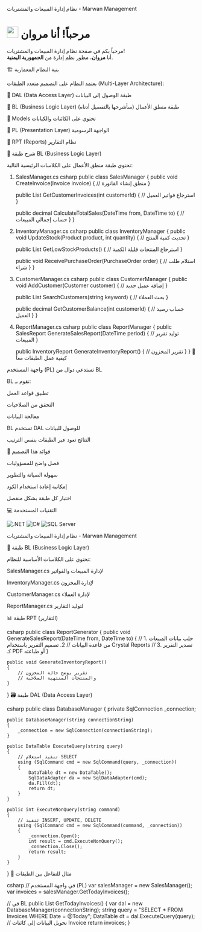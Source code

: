 نظام إدارة المبيعات والمشتريات - Marwan Management
<h1><img src="https://emojis.slackmojis.com/emojis/images/1531849430/4246/blob-sunglasses.gif?1531849430" width="30"/> مرحباً! أنا مروان</h1><p>مرحباً بكم في صفحة نظام إدارة المبيعات والمشتريات! </br> أنا <b>مروان</b>، مطور نظم إدارة من <b>الجمهورية اليمنية</b>. </p>
🏗️ بنية النظام المعمارية


يعتمد النظام على التصميم متعدد الطبقات (Multi-Layer Architecture):

🔹 DAL (Data Access Layer)
طبقة الوصول إلى البيانات

🔹 BL (Business Logic Layer)
طبقة منطق الأعمال (سأشرحها بالتفصيل أدناه)

🔹 Models
تحتوي على الكائنات والكيانات

🔹 PL (Presentation Layer)
الواجهة الرسومية

🔹 RPT (Reports)
نظام التقارير

📂 شرح طبقة BL (Business Logic Layer)


تحتوي طبقة منطق الأعمال على الكلاسات الرئيسية التالية:

1. SalesManager.cs
csharp
public class SalesManager {
    public void CreateInvoice(Invoice invoice) {
        // منطق إنشاء الفاتورة
    }
    
    public List<Invoice> GetCustomerInvoices(int customerId) {
        // استرجاع فواتير العميل
    }
    
    public decimal CalculateTotalSales(DateTime from, DateTime to) {
        // حساب إجمالي المبيعات
    }
}
2. InventoryManager.cs
csharp
public class InventoryManager {
    public void UpdateStock(Product product, int quantity) {
        // تحديث كمية المنتج
    }
    
    public List<Product> GetLowStockProducts() {
        // استرجاع المنتجات قليلة الكمية
    }
    
    public void ReceivePurchaseOrder(PurchaseOrder order) {
        // استلام طلب شراء
    }
}
3. CustomerManager.cs
csharp
public class CustomerManager {
    public void AddCustomer(Customer customer) {
        // إضافة عميل جديد
    }
    
    public List<Customer> SearchCustomers(string keyword) {
        // بحث العملاء
    }
    
    public decimal GetCustomerBalance(int customerId) {
        // حساب رصيد العميل
    }
}
4. ReportManager.cs
csharp
public class ReportManager {
    public SalesReport GenerateSalesReport(DateTime period) {
        // توليد تقرير المبيعات
    }
    
    public InventoryReport GenerateInventoryReport() {
        // تقرير المخزون
    }
}
🔄 كيفية عمل الطبقات معاً

واجهة المستخدم (PL) تستدعي دوال من BL

BL تقوم بـ:

تطبيق قواعد العمل

التحقق من الصلاحيات

معالجة البيانات

BL تستخدم DAL للوصول للبيانات

النتائج تعود عبر الطبقات بنفس الترتيب

📌 فوائد هذا التصميم

فصل واضح للمسؤوليات

سهولة الصيانة والتطوير

إمكانية إعادة استخدام الكود

اختبار كل طبقة بشكل منفصل

💻 التقنيات المستخدمة


<p> <img alt=".NET" src="https://img.shields.io/badge/-.NET-512BD4?style=flat-square&logo=dotnet&logoColor=white" /> <img alt="C#" src="https://img.shields.io/badge/-C%23-239120?style=flat-square&logo=c-sharp&logoColor=white" /> <img alt="SQL Server" src="https://img.shields.io/badge/-SQL%20Server-CC2927?style=flat-square&logo=microsoft-sql-server&logoColor=white" /> </p>
نظام إدارة المبيعات والمشتريات - Marwan Management

📂 طبقة BL (Business Logic Layer)

تحتوي على الكلاسات الأساسية للنظام:

SalesManager.cs لإدارة المبيعات والفواتير

InventoryManager.cs لإدارة المخزون

CustomerManager.cs لإدارة العملاء

ReportManager.cs لتوليد التقارير

📊 طبقة RPT (التقارير)


csharp
public class ReportGenerator
{
    public void GenerateSalesReport(DateTime from, DateTime to)
    {
        // 1. جلب بيانات المبيعات من قاعدة البيانات
        // 2. تصميم التقرير باستخدام Crystal Reports
        // 3. تصدير التقرير كـ PDF أو طباعته
    }
    
    public void GenerateInventoryReport()
    {
        // تقرير يوضح حالة المخزون
        // والمنتجات المنتهية الصلاحية
    }
}
🗃️ طبقة DAL (Data Access Layer)


csharp
public class DatabaseManager
{
    private SqlConnection _connection;
    
    public DatabaseManager(string connectionString)
    {
        _connection = new SqlConnection(connectionString);
    }
    
    public DataTable ExecuteQuery(string query)
    {
        // تنفيذ استعلام SELECT
        using (SqlCommand cmd = new SqlCommand(query, _connection))
        {
            DataTable dt = new DataTable();
            SqlDataAdapter da = new SqlDataAdapter(cmd);
            da.Fill(dt);
            return dt;
        }
    }
    
    public int ExecuteNonQuery(string command)
    {
        // تنفيذ INSERT, UPDATE, DELETE
        using (SqlCommand cmd = new SqlCommand(command, _connection))
        {
            _connection.Open();
            int result = cmd.ExecuteNonQuery();
            _connection.Close();
            return result;
        }
    }
}
🔄 مثال للتفاعل بين الطبقات


csharp
// في واجهة المستخدم (PL)
var salesManager = new SalesManager();
var invoices = salesManager.GetTodayInvoices();

// في BL
public List<Invoice> GetTodayInvoices()
{
    var dal = new DatabaseManager(connectionString);
    string query = "SELECT * FROM Invoices WHERE Date = @Today";
    DataTable dt = dal.ExecuteQuery(query);
    // تحويل البيانات إلى كائنات Invoice
    return invoices;
}
